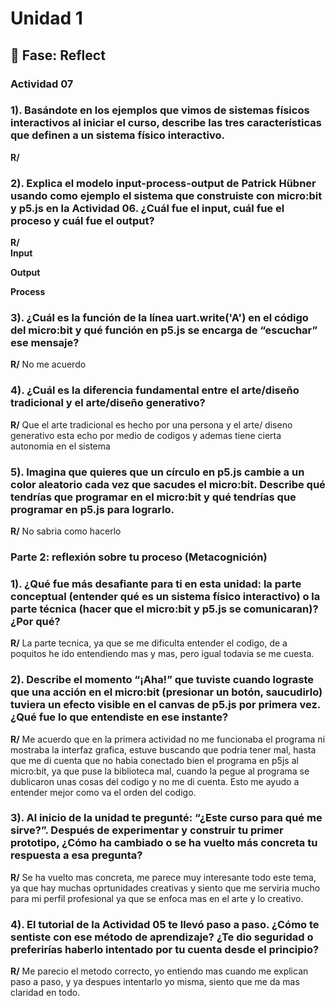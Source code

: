 # Unidad 1

## 🤔 Fase: Reflect

### Actividad 07

### 1). Basándote en los ejemplos que vimos de sistemas físicos interactivos al iniciar el curso, describe las tres características que definen a un sistema físico interactivo.

**R/** 

### 2). Explica el modelo input-process-output de Patrick Hübner usando como ejemplo el sistema que construiste con micro:bit y p5.js en la Actividad 06. ¿Cuál fue el input, cuál fue el proceso y cuál fue el output?

**R/**  
**Input**

**Output**

**Process**

### 3). ¿Cuál es la función de la línea uart.write('A') en el código del micro:bit y qué función en p5.js se encarga de “escuchar” ese mensaje?

**R/** No me acuerdo

### 4). ¿Cuál es la diferencia fundamental entre el arte/diseño tradicional y el arte/diseño generativo?

**R/**  Que el arte tradicional es hecho por una persona y el arte/ diseno generativo esta echo por medio de codigos y ademas tiene cierta autonomia en el sistema

### 5). Imagina que quieres que un círculo en p5.js cambie a un color aleatorio cada vez que sacudes el micro:bit. Describe qué tendrías que programar en el micro:bit y qué tendrías que programar en p5.js para lograrlo.

**R/** No sabria como hacerlo

### Parte 2: reflexión sobre tu proceso (Metacognición)

### 1). ¿Qué fue más desafiante para ti en esta unidad: la parte conceptual (entender qué es un sistema físico interactivo) o la parte técnica (hacer que el micro:bit y p5.js se comunicaran)? ¿Por qué?

**R/** La parte tecnica, ya que se me dificulta entender el codigo, de a poquitos he ido entendiendo mas y mas, pero igual todavia se me cuesta.

### 2). Describe el momento “¡Aha!” que tuviste cuando lograste que una acción en el micro:bit (presionar un botón, saucudirlo) tuviera un efecto visible en el canvas de p5.js por primera vez. ¿Qué fue lo que entendiste en ese instante?

**R/** Me acuerdo que en la primera actividad no me funcionaba el programa ni mostraba la interfaz grafica, estuve buscando que podria tener mal, hasta que me di cuenta que no habia conectado bien el programa en p5js al micro:bit, ya que puse la biblioteca mal, cuando la pegue al programa se dublicaron unas cosas del codigo y no me di cuenta. Esto me ayudo a entender mejor como va el orden del codigo.

### 3). Al inicio de la unidad te pregunté: “¿Este curso para qué me sirve?”. Después de experimentar y construir tu primer prototipo, ¿Cómo ha cambiado o se ha vuelto más concreta tu respuesta a esa pregunta?

**R/** Se ha vuelto mas concreta, me parece muy interesante todo este tema, ya que hay muchas oprtunidades creativas y siento que me serviria mucho para mi perfil profesional ya que se enfoca mas en el arte y lo creativo.

### 4). El tutorial de la Actividad 05 te llevó paso a paso. ¿Cómo te sentiste con ese método de aprendizaje? ¿Te dio seguridad o preferirías haberlo intentado por tu cuenta desde el principio?

**R/** Me parecio el metodo correcto, yo entiendo mas cuando me explican paso a paso, y ya despues intentarlo yo misma, siento que me da mas claridad en todo.

